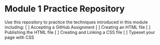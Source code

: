 # Module 1 Practice Repository
Use this repository to practice the techniques introduced in this module including:
[ ] Accepting a GitHub Assignment
[ ] Creating an HTML file
[ ] Publishing the HTML file
[ ] Creating and Linking a CSS file
[ ] Typeset your page with CSS
